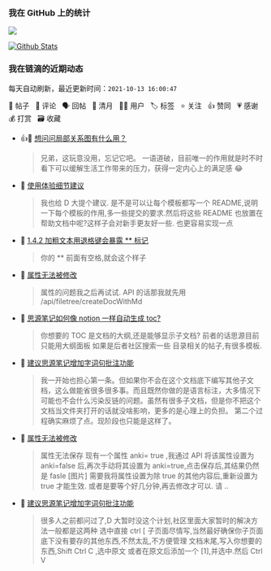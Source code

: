 ### 我在 GitHub 上的统计

<a title="Hits" target="_blank" href="https://github.com/Crowds21/Crowds21"><img src="https://hits.b3log.org/crowds21/crowds21.svg"></a>

[![Github Stats](https://github-readme-stats.vercel.app/api?username=crowds21&theme=tokyonight&show_icons=true)](https://github.com/crowds21)

<!--events start -->

### 我在链滴的近期动态

每天自动刷新，最近更新时间：`2021-10-13 16:00:47`

📝 帖子 &nbsp; 💬 评论 &nbsp; 🗣 回帖 &nbsp; 🌙 清月 &nbsp; 👨‍💻 用户 &nbsp; 🏷️ 标签 &nbsp; ⭐️ 关注 &nbsp; 👍 赞同 &nbsp; 💗 感谢 &nbsp; 💰 打赏 &nbsp; 🗃 收藏

* 👍💬 [想问问局部关系图有什么用？](https://ld246.com/article/1634030152634/comment/1634041506435#comments)

  > 兄弟，这玩意没用，忘记它吧。 一语道破，目前唯一的作用就是时不时看下可以缓解生活工作带来的压力，获得一定内心上的满足感 😂
* 💬 [使用体验细节建议](https://ld246.com/article/1634024771575/comment/1634044173351#comments)

  > 我也给 D 大提个建议. 是不是可以让每个模板都写一个 README,说明一下每个模板的作用,多一些提交的要求.然后将这些 README 也放置在帮助文档中呢?这样子会对新手更友好一些. 也更容易实现一点
* 💬 [1.4.2 加粗文本用退格键会暴露 ** 标记](https://ld246.com/article/1634019627654/comment/1634024673396#comments)

  > 你的 ** 前面有空格,就会这个样子
* 💬 [属性无法被修改](https://ld246.com/article/1633959938788/comment/1634004403179#comments)

  > 属性的问题我之后再试试. API 的话那我就先用 /api/filetree/createDocWithMd
* 💬 [思源笔记如何像 notion 一样自动生成 toc?](https://ld246.com/article/1633865732798/comment/1633998727747#comments)

  > 你想要的 TOC 是文档的大纲,还是能够显示子文档? 前者的话思源目前只能用大纲面板 如果是后者社区搜索一些 目录相关的帖子,有很多模板.
* 💬 [建议思源笔记增加字词句批注功能](https://ld246.com/article/1633958441344/comment/1633963874739#comments)

  > 我一开始也担心第一条。但如果你不会在这个文档底下编写其他子文档，这么做能省很多很多事。而且既然你做的是语言标注，大多情况下可能也不会什么污染反链的问题。虽然有很多子文档，但是你不把这个文档当文件夹打开的话就没啥影响，更多的是心理上的负担。 第二个过程确实麻烦了点。现阶段也只能是这样了。
* 📝 [属性无法被修改](https://ld246.com/article/1633959938788)

  > 属性无法保存 现有一个属性 anki= true ,我通过 API 将该属性设置为 anki=false 后,再次手动将其设置为 anki=true,点击保存后,其结果仍然是 fasle [图片] 需要我将属性设置为除 true 的其他内容后,重新设置为 true 才能生效. 或者是要等个好几分钟,再去修改才可以. 请 ..
* 💬 [建议思源笔记增加字词句批注功能](https://ld246.com/article/1633958441344/comment/1633958846255#comments)

  > 很多人之前都问过了,D 大暂时没这个计划,社区里面大家暂时的解决方法一般都是这两种 选中直接 ctrl [ 子页面尽情写,当然最好确保你子页面底下没有要存的其他东西,不然太乱,不方便管理 文档末尾,写入你想要的东西,Shift Ctrl C ,选中原文 或者在原文后添加一个 [1],并选中.然后 Ctrl V


<!--events end -->
